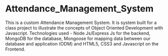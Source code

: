 # Attendance_Management_System
This is a custom Attendance Management System. 
It is system built for a class project to illustrate the concepts of Object Oriented Development with Javascript.
Technologies used - Node Js/Express Js for the backend, MongoDB for the database, Mongoose for mapping data between our database and application (ODM) and HTML5, CSS3 and Javascript on the Frontend.
